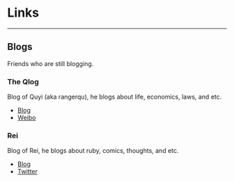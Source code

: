 # Links

------


## Blogs

Friends who are still blogging.

### The Qlog

Blog of Quyi (aka rangerqu), he blogs about life, economics, laws, and etc.

- [Blog](http://imquyi.com/blog/)
- [Weibo](http://weibo.com/rangerqu)


### Rei

Blog of Rei, he blogs about ruby, comics, thoughts, and etc.

- [Blog](http://chloerei.com/)
- [Twitter](https://twitter.com/chloerei)
